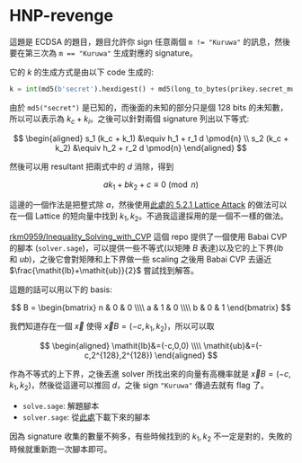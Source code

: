 # HNP-revenge

這題是 ECDSA 的題目，題目允許你 sign 任意兩個 `m != "Kuruwa"` 的訊息，然後要在第三次為 `m == "Kuruwa"` 生成對應的 signature。

它的 $k$ 的生成方式是由以下 code 生成的:

```python
k = int(md5(b'secret').hexdigest() + md5(long_to_bytes(prikey.secret_multiplier) + h).hexdigest(), 16)
```

由於 `md5("secret")` 是已知的，而後面的未知的部分只是個 128 bits 的未知數，所以可以表示為 $k_c+k_i$。之後可以針對兩個 signature 列出以下等式:

$$
\begin{aligned}
s_1 (k_c + k_1) &\equiv h_1 + r_1 d \pmod{n} \\
s_2 (k_c + k_2) &\equiv h_2 + r_2 d \pmod{n}
\end{aligned}
$$

然後可以用 resultant 把兩式中的 $d$ 消除，得到

$$
a k_1 + b k_2 +c \equiv 0 \pmod{n}
$$

這邊的一個作法是把整式除 $a$，然後使用[此處的 5.2.1 Lattice Attack](https://eprint.iacr.org/2020/1506.pdf) 的做法可以在一個 Lattice 的短向量中找到 $k_1, k_2$。不過我這邊採用的是一個不一樣的做法。

[rkm0959/Inequality_Solving_with_CVP](https://github.com/rkm0959/Inequality_Solving_with_CVP) 這個 repo 提供了一個使用 Babai CVP 的腳本 (`solver.sage`)，可以提供一些不等式(以矩陣 $B$ 表達)以及它的上下界($\mathit{lb}$ 和 $\mathit{ub}$)，之後它會對矩陣和上下界做一些 scaling 之後用 Babai CVP 去逼近 $\frac{\mathit{lb}+\mathit{ub}}{2}$ 嘗試找到解答。

這題的話可以用以下的 basis:

$$
B =
\begin{bmatrix}
n & 0 & 0 \\\\
a & 1 & 0 \\\\
b & 0 & 1
\end{bmatrix}
$$

我們知道存在一個 $\vec{x}$ 使得 $\vec{x}B=(-c,k_1,k_2)$，所以可以取

$$
\begin{aligned}
\mathit{lb}&=(-c,0,0) \\\\
\mathit{ub}&=(-c,2^{128},2^{128})
\end{aligned}
$$

作為不等式的上下界，之後丟進 solver 所找出來的向量有高機率就是 $\vec{x}B=(-c,k_1,k_2)$，然後從這邊可以推回 $d$，之後 sign `"Kuruwa"` 傳過去就有 flag 了。

* `solve.sage`: 解題腳本
* `solver.sage`: 從[此處](https://github.com/rkm0959/Inequality_Solving_with_CVP/blob/main/solver.sage)下載下來的腳本

因為 signature 收集的數量不夠多，有些時候找到的 $k_1, k_2$ 不一定是對的，失敗的時候就重新跑一次腳本即可。
